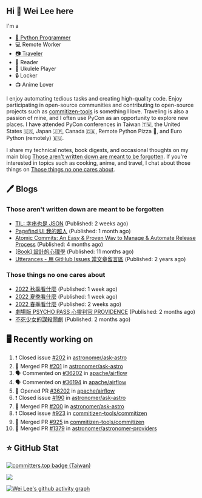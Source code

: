 ## Hi 👋 Wei Lee here

I'm a

* [🐍 Python Programmer](https://pycon-note.wei-lee.me/)
* 💻 Remote Worker
* [📷 Traveler](https://travlog.wei-lee.me/)
* 📖 Reader
* 🎵 Ukulele Player
* 🔒 Locker
* 📺 Anime Lover

I enjoy automating tedious tasks and creating high-quality code. Enjoy participating in open-source communities and contributing to open-source projects such as [commitizen-tools](https://github.com/commitizen-tools) is something I love. Traveling is also a passion of mine, and I often use PyCon as an opportunity to explore new places. I have attended PyCon conferences in Taiwan 🇹🇼, the United States 🇺🇸, Japan 🇯🇵, Canada 🇨🇦, Remote Python Pizza 🍕, and Euro Python (remotely) 🇪🇺.

I share my technical notes, book digests, and occasional thoughts on my main blog [Those aren't written down are meant to be forgotten](https://blog.wei-lee.me/). If you're interested in topics such as cooking, anime, and travel, I chat about those things on [Those things no one cares about](https://travlog.wei-lee.me/).

## 🖊️ Blogs

### Those aren't written down are meant to be forgotten

* [TIL: 字串也是 JSON](https://blog.wei-lee.me/posts/tech/2023/11/til-string-is-a-kind-of-json) (Published: 2 weeks ago)
* [Pagefind UI 我的超人](https://blog.wei-lee.me/posts/tech/2023/11/pagefind-ui) (Published: 1 month ago)
* [Atomic Commits: An Easy &amp; Proven Way to Manage &amp; Automate Release Process](https://blog.wei-lee.me/posts/tech/2023/08/atomic-commits-coscup-2023) (Published: 4 months ago)
* [[Book] 設計的心理學](https://blog.wei-lee.me/posts/book/2023/01/the-design-of-everyday-things) (Published: 11 months ago)
* [Utterances - 用 GitHub Issues 當文章留言區](https://blog.wei-lee.me/posts/tech/2022/02/use-github-issues-as-comment-system) (Published: 2 years ago)

### Those things no one cares about

* [2022 秋季看什麼](https://travlog.wei-lee.me/posts/review/2023/12/what-i-watch-in-2022-fall) (Published: 1 week ago)
* [2022 夏季看什麼](https://travlog.wei-lee.me/posts/review/2023/12/what-i-watch-in-2022-summer) (Published: 1 week ago)
* [2022 春季看什麼](https://travlog.wei-lee.me/posts/review-todo/2023/12/what-i-watch-in-2022-sprint) (Published: 2 weeks ago)
* [劇場版 PSYCHO PASS 心靈判官 PROVIDENCE](https://travlog.wei-lee.me/posts/review/2023/10/psycho-pass-providence) (Published: 2 months ago)
* [不死少女的謀殺鬧劇](https://travlog.wei-lee.me/posts/review/2023/10/undead-girl-murder-farce) (Published: 2 months ago)

## 🖥️ Recently working on

1. ❗️ Closed issue [#202](https://github.com/astronomer/ask-astro/issues/202) in [astronomer/ask-astro](https://github.com/astronomer/ask-astro)
2. 🎉 Merged PR [#201](https://github.com/astronomer/ask-astro/pull/201) in [astronomer/ask-astro](https://github.com/astronomer/ask-astro)
3. 🗣 Commented on [#36202](https://github.com/apache/airflow/issues/36202) in [apache/airflow](https://github.com/apache/airflow)
4. 🗣 Commented on [#36194](https://github.com/apache/airflow/issues/36194) in [apache/airflow](https://github.com/apache/airflow)
5. 💪 Opened PR [#36202](https://github.com/apache/airflow/pull/36202) in [apache/airflow](https://github.com/apache/airflow)
6. ❗️ Closed issue [#190](https://github.com/astronomer/ask-astro/issues/190) in [astronomer/ask-astro](https://github.com/astronomer/ask-astro)
7. 🎉 Merged PR [#200](https://github.com/astronomer/ask-astro/pull/200) in [astronomer/ask-astro](https://github.com/astronomer/ask-astro)
8. ❗️ Closed issue [#923](https://github.com/commitizen-tools/commitizen/issues/923) in [commitizen-tools/commitizen](https://github.com/commitizen-tools/commitizen)
9. 🎉 Merged PR [#925](https://github.com/commitizen-tools/commitizen/pull/925) in [commitizen-tools/commitizen](https://github.com/commitizen-tools/commitizen)
10. 🎉 Merged PR [#1379](https://github.com/astronomer/astronomer-providers/pull/1379) in [astronomer/astronomer-providers](https://github.com/astronomer/astronomer-providers)


## ⭐ GitHub Stat

[![committers.top badge (Taiwan)](https://user-badge.committers.top/taiwan_public/Lee-W.svg)](https://user-badge.committers.top/taiwan_public/Lee-W)

[![](https://github-readme-stats.vercel.app/api?username=Lee-W&show_icons=true&hide_title=true&cache_seconds=86400)](https://github.com/anuraghazra/github-readme-stats)

[![Wei Lee's github activity graph](https://github-readme-activity-graph.vercel.app/graph?username=Lee-W&theme=dracula)](https://github.com/ashutosh00710/github-readme-activity-graph)
